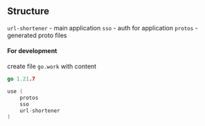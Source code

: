 ## Structure

`url-shortener` - main application 
`sso` - auth for application 
`protos` - generated proto files 


#### For development

create file `go.work` with content

```go
go 1.21.7

use (
	protos
	sso
	url-shortener
)
```
